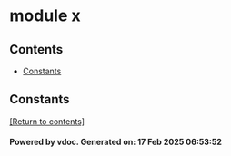 # module x


## Contents
- [Constants](#Constants)

## Constants
[[Return to contents]](#Contents)

#### Powered by vdoc. Generated on: 17 Feb 2025 06:53:52
